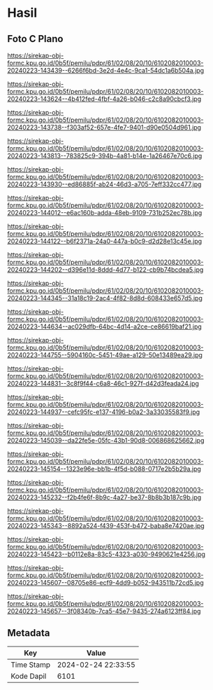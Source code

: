 # Hasil

## Foto C Plano

https://sirekap-obj-formc.kpu.go.id/0b5f/pemilu/pdpr/61/02/08/20/10/6102082010003-20240223-143439--6266f6bd-3e2d-4e4c-9ca1-54dc1a6b504a.jpg

https://sirekap-obj-formc.kpu.go.id/0b5f/pemilu/pdpr/61/02/08/20/10/6102082010003-20240223-143624--4b412fed-4fbf-4a26-b046-c2c8a90cbcf3.jpg

https://sirekap-obj-formc.kpu.go.id/0b5f/pemilu/pdpr/61/02/08/20/10/6102082010003-20240223-143738--f303af52-657e-4fe7-9401-d90e0504d961.jpg

https://sirekap-obj-formc.kpu.go.id/0b5f/pemilu/pdpr/61/02/08/20/10/6102082010003-20240223-143813--783825c9-394b-4a81-b14e-1a26467e70c6.jpg

https://sirekap-obj-formc.kpu.go.id/0b5f/pemilu/pdpr/61/02/08/20/10/6102082010003-20240223-143930--ed86885f-ab24-46d3-a705-7eff332cc477.jpg

https://sirekap-obj-formc.kpu.go.id/0b5f/pemilu/pdpr/61/02/08/20/10/6102082010003-20240223-144012--e6ac160b-adda-48eb-9109-731b252ec78b.jpg

https://sirekap-obj-formc.kpu.go.id/0b5f/pemilu/pdpr/61/02/08/20/10/6102082010003-20240223-144122--b6f2371a-24a0-447a-b0c9-d2d28e13c45e.jpg

https://sirekap-obj-formc.kpu.go.id/0b5f/pemilu/pdpr/61/02/08/20/10/6102082010003-20240223-144202--d396e11d-8ddd-4d77-b122-cb9b74bcdea5.jpg

https://sirekap-obj-formc.kpu.go.id/0b5f/pemilu/pdpr/61/02/08/20/10/6102082010003-20240223-144345--31a18c19-2ac4-4f82-8d8d-608433e657d5.jpg

https://sirekap-obj-formc.kpu.go.id/0b5f/pemilu/pdpr/61/02/08/20/10/6102082010003-20240223-144634--ac029dfb-64bc-4d14-a2ce-ce86619baf21.jpg

https://sirekap-obj-formc.kpu.go.id/0b5f/pemilu/pdpr/61/02/08/20/10/6102082010003-20240223-144755--5904160c-5451-49ae-a129-50e13489ea29.jpg

https://sirekap-obj-formc.kpu.go.id/0b5f/pemilu/pdpr/61/02/08/20/10/6102082010003-20240223-144831--3c8f9f44-c6a8-46c1-927f-d42d3feada24.jpg

https://sirekap-obj-formc.kpu.go.id/0b5f/pemilu/pdpr/61/02/08/20/10/6102082010003-20240223-144937--cefc95fc-e137-4196-b0a2-3a33035583f9.jpg

https://sirekap-obj-formc.kpu.go.id/0b5f/pemilu/pdpr/61/02/08/20/10/6102082010003-20240223-145039--da22fe5e-05fc-43b1-90d8-006868625662.jpg

https://sirekap-obj-formc.kpu.go.id/0b5f/pemilu/pdpr/61/02/08/20/10/6102082010003-20240223-145154--1323e96e-bb1b-4f5d-b088-0717e2b5b29a.jpg

https://sirekap-obj-formc.kpu.go.id/0b5f/pemilu/pdpr/61/02/08/20/10/6102082010003-20240223-145232--f2b4fe6f-8b9c-4a27-be37-8b8b3b187c9b.jpg

https://sirekap-obj-formc.kpu.go.id/0b5f/pemilu/pdpr/61/02/08/20/10/6102082010003-20240223-145343--8892a524-f439-453f-b472-baba8e7420ae.jpg

https://sirekap-obj-formc.kpu.go.id/0b5f/pemilu/pdpr/61/02/08/20/10/6102082010003-20240223-145423--b0112e8a-83c5-4323-a030-9490621e4256.jpg

https://sirekap-obj-formc.kpu.go.id/0b5f/pemilu/pdpr/61/02/08/20/10/6102082010003-20240223-145607--08705e86-ecf9-4dd9-b052-943511b72cd5.jpg

https://sirekap-obj-formc.kpu.go.id/0b5f/pemilu/pdpr/61/02/08/20/10/6102082010003-20240223-145657--3f08340b-7ca5-45e7-9435-274a6123ff84.jpg


## Metadata

| Key        | Value               |
| ---------- | ------------------- |
| Time Stamp | 2024-02-24 22:33:55 |
| Kode Dapil | 6101                |



